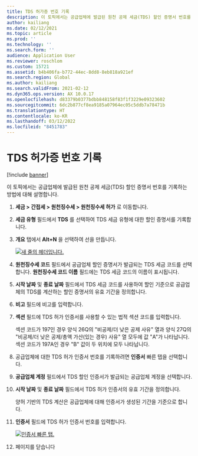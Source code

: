 ```yaml
---
title: TDS 허가증 번호 기록
description: 이 토픽에서는 공급업체에 발급된 원천 공제 세금(TDS) 할인 증명서 번호를 기록하는 방법에 대해 설명합니다.
author: kailiang
ms.date: 02/12/2021
ms.topic: article
ms.prod: ''
ms.technology: ''
ms.search.form: ''
audience: Application User
ms.reviewer: roschlom
ms.custom: 15721
ms.assetid: b4b406fa-b772-44ec-8dd8-8eb818a921ef
ms.search.region: Global
ms.author: kailiang
ms.search.validFrom: 2021-02-12
ms.dyn365.ops.version: AX 10.0.17
ms.openlocfilehash: d83379b0377bdbb848158f83f1f3229e09323602
ms.sourcegitcommit: 6dc2b877cf8ea9185a07964ec05c5ddb7a78471b
ms.translationtype: HT
ms.contentlocale: ko-KR
ms.lasthandoff: 03/12/2022
ms.locfileid: "8451783"
---
```

# <a name="record-tds-concession-certificate-numbers"></a>TDS 허가증 번호 기록

[!include [banner](../includes/banner.md)]

이 토픽에서는 공급업체에 발급된 원천 공제 세금(TDS) 할인 증명서 번호를 기록하는 방법에 대해 설명합니다.

1. **세금 \> 간접세 \> 원천징수세 \> 원천징수세 허가** 로 이동합니다.
2. **세금 유형** 필드에서 **TDS** 를 선택하여 TDS 세금 유형에 대한 할인 증명서를 기록합니다.
3. **개요** 탭에서 **Alt+N** 을 선택하여 선을 만듭니다.

    [![새 줄의 헤더입니다.](./media/apac-ind-TDS-34.png)](./media/apac-ind-TDS-34.png)

4. **원천징수세 코드** 필드에서 공급업체 할인 증명서가 발급되는 TDS 세금 코드를 선택합니다. **원천징수세 코드 이름** 필드에는 TDS 세금 코드의 이름이 표시됩니다.
5. **시작 날짜** 및 **종료 날짜** 필드에서 TDS 세금 코드를 사용하여 할인 기준으로 공급업체의 TDS를 계산하는 할인 증명서의 유효 기간을 정의합니다.
6. **비고** 필드에 비고를 입력합니다.
7. **섹션** 필드에 TDS 허가 인증서를 사용할 수 있는 법적 섹션 코드를 입력합니다.

    섹션 코드가 197인 경우 양식 26Q의 "비공제/더 낮은 공제 사유" 열과 양식 27Q의 "비공제/더 낮은 공제/총액 가산(있는 경우) 사유" 열 모두에 값 "A"가 나타납니다. 섹션 코드가 197A인 경우 "B" 값이 두 위치에 모두 나타납니다.

8. 공급업체에 대한 TDS 허가 인증서 번호를 기록하려면 **인증서** 빠른 탭을 선택합니다.
9. **공급업체 계정** 필드에서 TDS 할인 인증서가 발급되는 공급업체 계정을 선택합니다.
10. **시작 날짜** 및 **종료 날짜** 필드에서 TDS 허가 인증서의 유효 기간을 정의합니다.

    양허 기반의 TDS 계산은 공급업체에 대해 인증서가 생성된 기간을 기준으로 합니다.

11. **인증서** 필드에 TDS 허가 인증서 번호를 입력합니다.

    [![인증서 빠른 탭.](./media/apac-ind-TDS-33.png)](./media/apac-ind-TDS-33.png)

12. 페이지를 닫습니다
